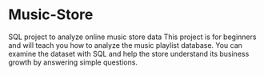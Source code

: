 # Music-Store
SQL project to analyze online music store data  This project is for beginners and will teach you how to analyze the music playlist database. You can examine the dataset with SQL and help the store understand its business growth by answering simple questions.
